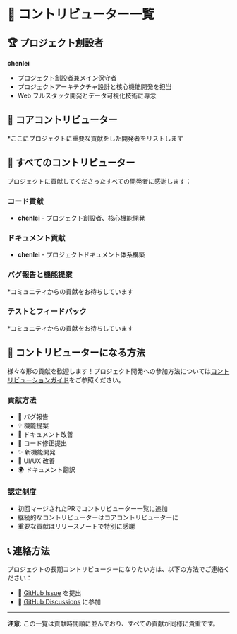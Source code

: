 # 👥 コントリビューター一覧

## 🏆 プロジェクト創設者

**chenlei**
- プロジェクト創設者兼メイン保守者
- プロジェクトアーキテクチャ設計と核心機能開発を担当
- Web フルスタック開発とデータ可視化技術に専念

## 🌟 コアコントリビューター

*ここにプロジェクトに重要な貢献をした開発者をリストします

## 🤝 すべてのコントリビューター

プロジェクトに貢献してくださったすべての開発者に感謝します：

### コード貢献
- **chenlei** - プロジェクト創設者、核心機能開発

### ドキュメント貢献
- **chenlei** - プロジェクトドキュメント体系構築

### バグ報告と機能提案
*コミュニティからの貢献をお待ちしています

### テストとフィードバック
*コミュニティからの貢献をお待ちしています

## 🎯 コントリビューターになる方法

様々な形の貢献を歓迎します！プロジェクト開発への参加方法については[コントリビューションガイド](docs/CONTRIBUTING.md)をご参照ください。

### 貢献方法
- 🐛 バグ報告
- 💡 機能提案  
- 📝 ドキュメント改善
- 🔧 コード修正提出
- ✨ 新機能開発
- 🎨 UI/UX 改善
- 🌍 ドキュメント翻訳

### 認定制度
- 初回マージされたPRでコントリビューター一覧に追加
- 継続的なコントリビューターはコアコントリビューターに
- 重要な貢献はリリースノートで特別に感謝

## 📞 連絡方法

プロジェクトの長期コントリビューターになりたい方は、以下の方法でご連絡ください：

- 📧 [GitHub Issue](https://github.com/your-repo/issues) を提出
- 💬 [GitHub Discussions](https://github.com/your-repo/discussions) に参加

---

**注意**: この一覧は貢献時間順に並んでおり、すべての貢献が同様に貴重です。
